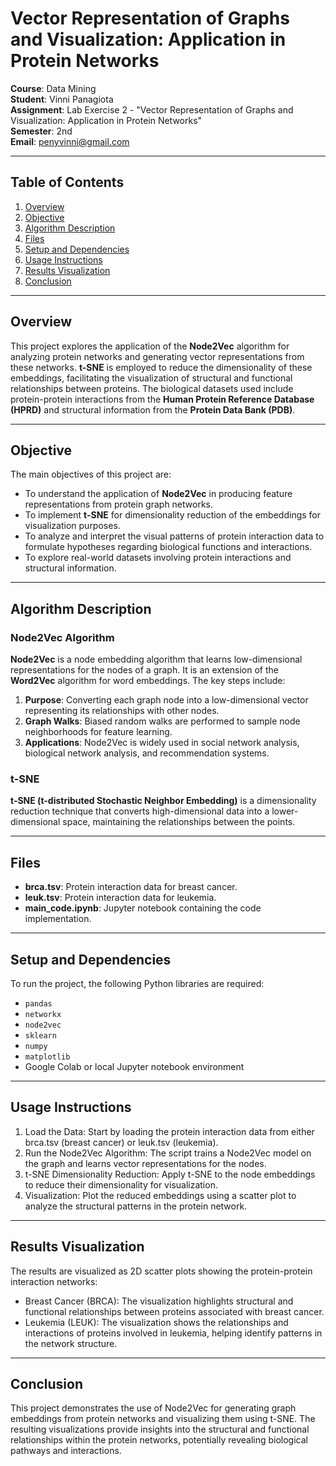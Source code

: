 # Vector Representation of Graphs and Visualization: Application in Protein Networks

**Course**: Data Mining  
**Student**: Vinni Panagiota  
**Assignment**: Lab Exercise 2 - "Vector Representation of Graphs and Visualization: Application in Protein Networks"  
**Semester**: 2nd  
**Email**: penyvinni@gmail.com  

---

## Table of Contents

1. [Overview](#overview)
2. [Objective](#objective)
3. [Algorithm Description](#algorithm-description)
4. [Files](#files)
5. [Setup and Dependencies](#setup-and-dependencies)
6. [Usage Instructions](#usage-instructions)
7. [Results Visualization](#results-visualization)
8. [Conclusion](#conclusion)

---

## Overview

This project explores the application of the **Node2Vec** algorithm for analyzing protein networks and generating vector representations from these networks. **t-SNE** is employed to reduce the dimensionality of these embeddings, facilitating the visualization of structural and functional relationships between proteins. The biological datasets used include protein-protein interactions from the **Human Protein Reference Database (HPRD)** and structural information from the **Protein Data Bank (PDB)**.

---

## Objective

The main objectives of this project are:

- To understand the application of **Node2Vec** in producing feature representations from protein graph networks.
- To implement **t-SNE** for dimensionality reduction of the embeddings for visualization purposes.
- To analyze and interpret the visual patterns of protein interaction data to formulate hypotheses regarding biological functions and interactions.
- To explore real-world datasets involving protein interactions and structural information.

---

## Algorithm Description

### Node2Vec Algorithm

**Node2Vec** is a node embedding algorithm that learns low-dimensional representations for the nodes of a graph. It is an extension of the **Word2Vec** algorithm for word embeddings. The key steps include:

1. **Purpose**: Converting each graph node into a low-dimensional vector representing its relationships with other nodes.
2. **Graph Walks**: Biased random walks are performed to sample node neighborhoods for feature learning.
3. **Applications**: Node2Vec is widely used in social network analysis, biological network analysis, and recommendation systems.

### t-SNE

**t-SNE (t-distributed Stochastic Neighbor Embedding)** is a dimensionality reduction technique that converts high-dimensional data into a lower-dimensional space, maintaining the relationships between the points.

---

## Files

- **brca.tsv**: Protein interaction data for breast cancer.
- **leuk.tsv**: Protein interaction data for leukemia.
- **main_code.ipynb**: Jupyter notebook containing the code implementation.
  
---

## Setup and Dependencies

To run the project, the following Python libraries are required:

- `pandas`
- `networkx`
- `node2vec`
- `sklearn`
- `numpy`
- `matplotlib`
- Google Colab or local Jupyter notebook environment

---

## Usage Instructions

1. Load the Data: Start by loading the protein interaction data from either brca.tsv (breast cancer) or leuk.tsv (leukemia).
2. Run the Node2Vec Algorithm: The script trains a Node2Vec model on the graph and learns vector representations for the nodes.
3. t-SNE Dimensionality Reduction: Apply t-SNE to the node embeddings to reduce their dimensionality for visualization.
4. Visualization: Plot the reduced embeddings using a scatter plot to analyze the structural patterns in the protein network.

---

## Results Visualization

The results are visualized as 2D scatter plots showing the protein-protein interaction networks:

* Breast Cancer (BRCA): The visualization highlights structural and functional relationships between proteins associated with breast cancer.
* Leukemia (LEUK): The visualization shows the relationships and interactions of proteins involved in leukemia, helping identify patterns in the network structure.

---

## Conclusion
This project demonstrates the use of Node2Vec for generating graph embeddings from protein networks and visualizing them using t-SNE. The resulting visualizations provide insights into the structural and functional relationships within the protein networks, potentially revealing biological pathways and interactions.
